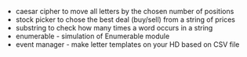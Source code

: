 - caesar cipher to move all letters by the chosen number of positions
- stock picker to chose the best deal (buy/sell) from a string of prices
- substring to check how many times a word occurs in a string
- enumerable - simulation of Enumerable module
- event manager - make letter templates on your HD based on CSV file









